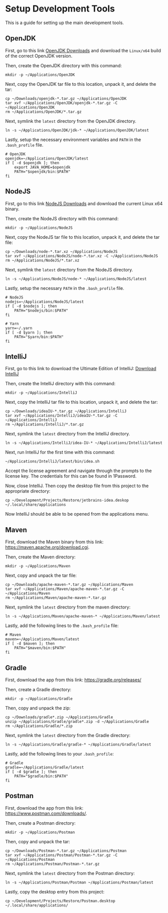 # Setup Development Tools

This is a guide for setting up the main development tools.

## OpenJDK

First, go to this link <a href="https://jdk.java.net/archive/">OpenJDK Downloads</a> and download the `Linux/x64` build of the correct OpenJDK version.

Then, create the OpenJDK directory with this command:

```
mkdir -p ~/Applications/OpenJDK
```

Next, copy the OpenJDK tar file to this location, unpack it, and delete the tar:

```
cp ~/Downloads/openjdk-*.tar.gz ~/Applications/OpenJDK
tar xvf ~/Applications/OpenJDK/openjdk-*.tar.gz -C ~/Applications/OpenJDK
rm ~/Applications/OpenJDK/*.tar.gz
```

Next, symlink the `latest` directory from the OpenJDK directory.

```
ln -s ~/Applications/OpenJDK/jdk-* ~/Applications/OpenJDK/latest
```

Lastly, setup the necessary environment variables and `PATH` in the `.bash_profile` file.

```
# OpenJDK
openjdk=~/Applications/OpenJDK/latest
if [ -d $openjdk ]; then
	export JAVA_HOME=$openjdk
	PATH="$openjdk/bin:$PATH"
fi
```

## NodeJS

First, go to this link <a href="https://nodejs.org/en/download/current/">NodeJS Downloads</a> and download the current Linux x64 binary.

Then, create the NodeJS directory with this command:

```
mkdir -p ~/Applications/NodeJS
```

Next, copy the NodeJS tar file to this location, unpack it, and delete the tar file:

```
cp ~/Downloads/node-*.tar.xz ~/Applications/NodeJS
tar xvf ~/Applications/NodeJS/node-*.tar.xz -C ~/Applications/NodeJS
rm ~/Applications/NodeJS/*.tar.xz
```

Next, symlink the `latest` directory from the NodeJS directory.

```
ln -s ~/Applications/NodeJS/node-* ~/Applications/NodeJS/latest
```

Lastly, setup the necessary `PATH` in the `.bash_profile` file.

```
# NodeJS
nodejs=~/Applications/NodeJS/latest
if [ -d $nodejs ]; then
	PATH="$nodejs/bin:$PATH"
fi

# Yarn
yarn=~/.yarn
if [ -d $yarn ]; then
    PATH="$yarn/bin:$PATH"
fi
```

## IntelliJ

First, go to this link to download the Ultimate Edition of IntelliJ: <a href="https://www.jetbrains.com/idea/download/#section=linux">Download IntelliJ</a>

Then, create the IntelliJ directory with this command:

```
mkdir -p ~/Applications/IntelliJ
```

Next, copy the IntelliJ tar file to this location, unpack it, and delete the tar:

```
cp ~/Downloads/ideaIU-*.tar.gz ~/Applications/IntelliJ
tar xvf ~/Applications/IntelliJ/ideaIU-*.tar.gz -C ~/Applications/IntelliJ
rm ~/Applications/IntelliJ/*.tar.gz
```

Next, symlink the `latest` directory from the IntelliJ directory.

```
ln -s ~/Applications/IntelliJ/idea-IU-* ~/Applications/IntelliJ/latest
```

Next, run IntelliJ for the first time with this command:

```
~/Applications/IntelliJ/latest/bin/idea.sh
```

Accept the license agreement and navigate through the prompts to the license key. The credentials for this can be found in 1Password.

Now, close IntelliJ. Then copy the desktop file from this project to the appropriate directory:

```
cp ~/Development/Projects/Restore/jetbrains-idea.deskop ~/.local/share/applications
```

Now IntelliJ should be able to be opened from the applications menu.

## Maven

First, download the Maven binary from this link: https://maven.apache.org/download.cgi.

Then, create the Maven directory:

```
mkdir -p ~/Applications/Maven
```

Next, copy and unpack the tar file:

```
cp ~/Downloads/apache-maven-*.tar.gz ~/Applications/Maven
tar xvf ~/Applications/Maven/apache-maven-*.tar.gz -C ~/Applications/Maven
rm ~/Applications/Maven/apache-maven-*.tar.gz
```

Next, symlink the `latest` directory from the maven directory:

```
ln -s ~/Applications/Maven/apache-maven-* ~/Applications/Maven/latest
```

Lastly, add the following lines to the `.bash_profile` file:

```
# Maven
maven=~/Applications/Maven/latest
if [ -d $maven ]; then
	PATH="$maven/bin:$PATH"
fi
```

## Gradle

First, download the app from this link: https://gradle.org/releases/

Then, create a Gradle directory:

```
mkdir -p ~/Applications/Gradle
```

Then, copy and unpack the zip:

```
cp ~/Downloads/gradle*.zip ~/Applications/Gradle
unzip ~/Applications/Gradle/gradle*.zip -d ~/Applications/Gradle
rm ~/Applications/Gradle/*.zip
```

Next, symlink the `latest` directory from the Gradle directory:

```
ln -s ~/Applications/Gradle/gradle-* ~/Applications/Gradle/latest
```

Lastly, add the following lines to your `.bash_profile`:

```
# Gradle
gradle=~/Applications/Gradle/latest
if [ -d $gradle ]; then
	PATH="$gradle/bin:$PATH"
fi
```

## Postman

First, download the app from this link: https://www.postman.com/downloads/.

Then, create a Postman directory:

```
mkdir -p ~/Applications/Postman
```

Then, copy and unpack the tar:

```
cp ~/Downloads/Postman-*.tar.gz ~/Applications/Postman
tar xvf ~/Applications/Postman/Postman-*.tar.gz -C ~/Applications/Postman
rm ~/Applications/Postman/Postman-*.tar.gz
```

Next, symlink the `latest` directory from the Postman directory:

```
ln -s ~/Applications/Postman/Postman ~/Applications/Postman/latest
```

Lastly, copy the desktop entry from this project:

```
cp ~/Development/Projects/Restore/Postman.desktop ~/.local/share/applications/
```